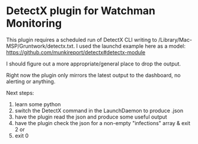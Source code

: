 # DetectX plugin for Watchman Monitoring

This plugin requires a scheduled run of DetectX CLI writing to /Library/Mac-MSP/Gruntwork/detectx.txt. I used the launchd example here as a model: https://github.com/munkireport/detectx#detectx-module

I should figure out a more appropriate/general place to drop the output. 

Right now the plugin only mirrors the latest output to the dashboard, no alerting or anything. 

Next steps: 
1. learn some python 
2. switch the DetectX command in the LaunchDaemon to produce .json
3. have the plugin read the json and produce some useful output
5. have the plugin check the json for a non-empty "infections" array & exit 2 or
5. exit 0

